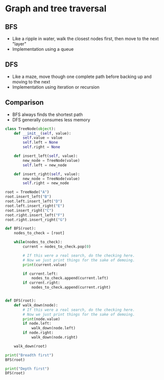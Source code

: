# Graph and tree traversal

## BFS

- Like a ripple in water, walk the closest nodes first, then move to the next "layer"
- Implementation using a queue

## DFS

- Like a maze, move though one complete path before backing up and moving to the next
- Implementation using iteration or recursion

## Comparison

- BFS always finds the shortest path
- DFS generally consumes less memory

```python
class TreeNode(object):
	def __init__(self, value):
		self.value = value
		self.left = None
		self.right = None

	def insert_left(self, value):
		new_node = TreeNode(value)
		self.left = new_node

	def insert_right(self, value):
		new_node = TreeNode(value)
		self.right = new_node

root = TreeNode("A")
root.insert_left("B")
root.left.insert_left("D")
root.left.insert_right("E")
root.insert_right("C")
root.right.insert_left("F")
root.right.insert_right("G")

def BFS(root):
	nodes_to_check = [root]

	while(nodes_to_check):
		current = nodes_to_check.pop(0)

		# If this were a real search, do the checking here.
		# Now we just print things for the sake of demoing.
		print(current.value)

		if current.left:
			nodes_to_check.append(current.left)
		if current.right:
			nodes_to_check.append(current.right)


def DFS(root):
	def walk_down(node):
		# If this were a real search, do the checking here.
		# Now we just print things for the sake of demoing.
		print(node.value)
		if node.left:
			walk_down(node.left)
		if node.right:
			walk_down(node.right)

	walk_down(root)

print("Breadth first")
BFS(root)

print("Depth first")
DFS(root)
```
